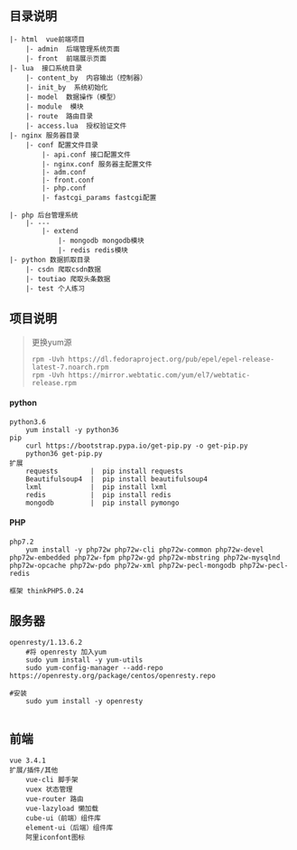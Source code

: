 ## 目录说明

```
|- html  vue前端项目
	|- admin  后端管理系统页面
	|- front  前端展示页面
|- lua  接口系统目录
	|- content_by  内容输出（控制器）
	|- init_by  系统初始化
	|- model  数据操作（模型）
	|- module  模块
	|- route  路由目录
	|- access.lua  授权验证文件
|- nginx 服务器目录
	|- conf 配置文件目录
		|- api.conf 接口配置文件
		|- nginx.conf 服务器主配置文件
		|- adm.conf
		|- front.conf
		|- php.conf
		|- fastcgi_params fastcgi配置

|- php 后台管理系统
	|- ---
		|- extend
			|- mongodb mongodb模块
			|- redis redis模块
|- python 数据抓取目录
	|- csdn 爬取csdn数据
	|- toutiao 爬取头条数据
	|- test 个人练习

```

## 项目说明

> 更换yum源
>
> ```
> rpm -Uvh https://dl.fedoraproject.org/pub/epel/epel-release-latest-7.noarch.rpm
> rpm -Uvh https://mirror.webtatic.com/yum/el7/webtatic-release.rpm
> ```

#### python

```
python3.6
	yum install -y python36
pip
	curl https://bootstrap.pypa.io/get-pip.py -o get-pip.py
	python36 get-pip.py
扩展
	requests  		|  pip install requests
	Beautifulsoup4  |  pip install beautifulsoup4
	lxml  			|  pip install lxml
	redis  			|  pip install redis
	mongodb  		|  pip install pymongo
```

#### PHP

```
php7.2
	yum install -y php72w php72w-cli php72w-common php72w-devel php72w-embedded php72w-fpm php72w-gd php72w-mbstring php72w-mysqlnd php72w-opcache php72w-pdo php72w-xml php72w-pecl-mongodb php72w-pecl-redis

框架 thinkPHP5.0.24
```

## 服务器

```
openresty/1.13.6.2
	#将 openresty 加入yum
	sudo yum install -y yum-utils
	sudo yum-config-manager --add-repo https://openresty.org/package/centos/openresty.repo

#安装
	sudo yum install -y openresty 
	
```

## 前端

```
vue 3.4.1
扩展/插件/其他
	vue-cli 脚手架
	vuex 状态管理
	vue-router 路由
	vue-lazyload 懒加载
	cube-ui（前端）组件库
	element-ui（后端）组件库
	阿里iconfont图标
```

